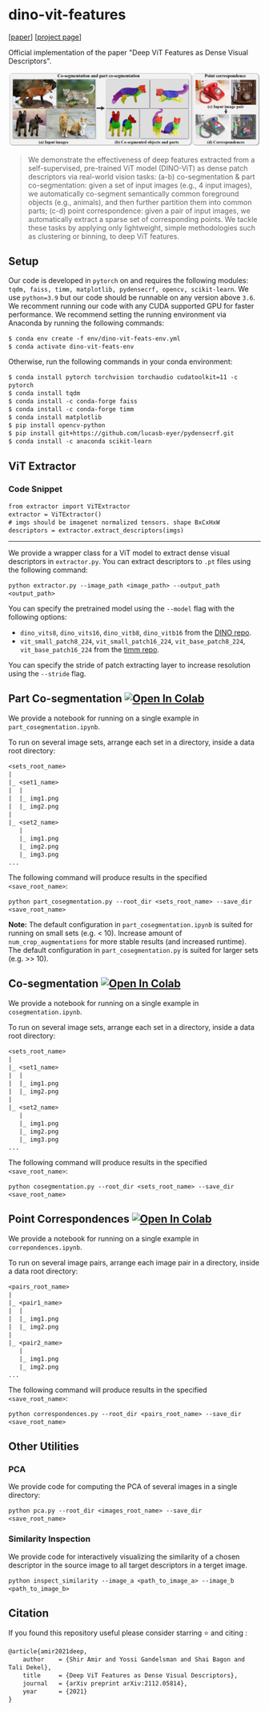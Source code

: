 # dino-vit-features
[[paper](https://arxiv.org/abs/2112.05814)] [[project page](https://dino-vit-features.github.io)]

Official implementation of the paper "Deep ViT Features as Dense Visual Descriptors".

![teaser](./assets/teaser.png)

>We demonstrate the effectiveness of deep features extracted from a self-supervised, pre-trained ViT model (DINO-ViT) as dense patch descriptors via real-world vision tasks: 
(a-b) co-segmentation & part co-segmentation: given a set of input images (e.g., 4 input images), we automatically co-segment semantically
common foreground objects (e.g., animals), and then further partition them into common parts; (c-d) point correspondence:
given a pair of input images, we automatically extract a sparse set of corresponding points. We tackle these tasks by applying
only lightweight, simple methodologies such as clustering or binning, to deep ViT features.

## Setup
Our code is developed in `pytorch` on and requires the following modules: `tqdm, faiss, timm, matplotlib, pydensecrf, opencv, scikit-learn`.
We use `python=3.9` but our code should be runnable on any version above `3.6`.
We recomment running our code with any CUDA supported GPU for faster performance.
We recommend setting the running environment via Anaconda by running the following commands:
```
$ conda env create -f env/dino-vit-feats-env.yml
$ conda activate dino-vit-feats-env
```
Otherwise, run the following commands in your conda environment:
```
$ conda install pytorch torchvision torchaudio cudatoolkit=11 -c pytorch
$ conda install tqdm
$ conda install -c conda-forge faiss
$ conda install -c conda-forge timm 
$ conda install matplotlib
$ pip install opencv-python
$ pip install git+https://github.com/lucasb-eyer/pydensecrf.git
$ conda install -c anaconda scikit-learn
```

## ViT Extractor

### Code Snippet
```
from extractor import ViTExtractor
extractor = ViTExtractor()
# imgs should be imagenet normalized tensors. shape BxCxHxW
descriptors = extractor.extract_descriptors(imgs) 
```
---
We provide a wrapper class for a ViT model to extract dense visual descriptors in `extractor.py`.
You can extract descriptors to `.pt` files using the following command:
```
python extractor.py --image_path <image_path> --output_path <output_path>
```
You can specify the pretrained model using the `--model` flag with the following options:
* `dino_vits8`, `dino_vits16`, `dino_vitb8`, `dino_vitb16` from the [DINO repo](https://github.com/facebookresearch/dino).
* `vit_small_patch8_224`, `vit_small_patch16_224`, `vit_base_patch8_224`, `vit_base_patch16_224` from the [timm repo](https://github.com/rwightman/pytorch-image-models/tree/master/timm).

You can specify the stride of patch extracting layer to increase resolution using the `--stride` flag.

## Part Co-segmentation [![Open In Colab](https://colab.research.google.com/assets/colab-badge.svg)](http://colab.research.google.com/github/shiramir/dino-vit-features/blob/main/part_cosegmentation.ipynb)
We provide a notebook for running on a single example in `part_cosegmentation.ipynb`. 

To run on several image sets, arrange each set in a directory, inside a data root directory:

```
<sets_root_name>
|
|_ <set1_name>
|  |
|  |_ img1.png
|  |_ img2.png
|   
|_ <set2_name>
   |
   |_ img1.png
   |_ img2.png
   |_ img3.png
...
```
The following command will produce results in the specified `<save_root_name>`:
```
python part_cosegmentation.py --root_dir <sets_root_name> --save_dir <save_root_name>
```

**Note:** The default configuration in `part_cosegmentation.ipynb` is suited for running on small sets (e.g. < 10). Increase amount of `num_crop_augmentations` for more stable results (and increased runtime). The default configuration in `part_cosegmentation.py` is suited for larger sets (e.g. >> 10).

## Co-segmentation [![Open In Colab](https://colab.research.google.com/assets/colab-badge.svg)](http://colab.research.google.com/github/shiramir/dino-vit-features/blob/main/cosegmentation.ipynb)
We provide a notebook for running on a single example in `cosegmentation.ipynb`. 

To run on several image sets, arrange each set in a directory, inside a data root directory:

```
<sets_root_name>
|
|_ <set1_name>
|  |
|  |_ img1.png
|  |_ img2.png
|   
|_ <set2_name>
   |
   |_ img1.png
   |_ img2.png
   |_ img3.png
...
```
The following command will produce results in the specified `<save_root_name>`:
```
python cosegmentation.py --root_dir <sets_root_name> --save_dir <save_root_name>
```


## Point Correspondences [![Open In Colab](https://colab.research.google.com/assets/colab-badge.svg)](http://colab.research.google.com/github/shiramir/dino-vit-features/blob/main/correspondences.ipynb)
We provide a notebook for running on a single example in `correpondences.ipynb`. 

To run on several image pairs, arrange each image pair in a directory, inside a data root directory:

```
<pairs_root_name>
|
|_ <pair1_name>
|  |
|  |_ img1.png
|  |_ img2.png
|   
|_ <pair2_name>
   |
   |_ img1.png
   |_ img2.png
...
```
The following command will produce results in the specified `<save_root_name>`:
```
python correspondences.py --root_dir <pairs_root_name> --save_dir <save_root_name>
```

## Other Utilities
### PCA
We provide code for computing the PCA of several images in a single directory:
```
python pca.py --root_dir <images_root_name> --save_dir <save_root_name>
```

### Similarity Inspection
We provide code for interactively visualizing the similarity of a chosen descriptor in the source image to all target descriptors in a terget image.
```
python inspect_similarity --image_a <path_to_image_a> --image_b <path_to_image_b>
```


## Citation
If you found this repository useful please consider starring ⭐ and citing :
```
@article{amir2021deep,
    author    = {Shir Amir and Yossi Gandelsman and Shai Bagon and Tali Dekel},
    title     = {Deep ViT Features as Dense Visual Descriptors},
    journal   = {arXiv preprint arXiv:2112.05814},
    year      = {2021}
}
```
